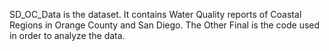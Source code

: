 SD_OC_Data is the dataset. It contains Water Quality reports of Coastal Regions in Orange County and San Diego. The Other Final is the code used in order to analyze the data. 
